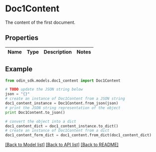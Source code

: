 # Doc1Content

The content of the first document.

## Properties

Name | Type | Description | Notes
------------ | ------------- | ------------- | -------------

## Example

```python
from odin_sdk.models.doc1_content import Doc1Content

# TODO update the JSON string below
json = "{}"
# create an instance of Doc1Content from a JSON string
doc1_content_instance = Doc1Content.from_json(json)
# print the JSON string representation of the object
print Doc1Content.to_json()

# convert the object into a dict
doc1_content_dict = doc1_content_instance.to_dict()
# create an instance of Doc1Content from a dict
doc1_content_form_dict = doc1_content.from_dict(doc1_content_dict)
```
[[Back to Model list]](../README.md#documentation-for-models) [[Back to API list]](../README.md#documentation-for-api-endpoints) [[Back to README]](../README.md)


